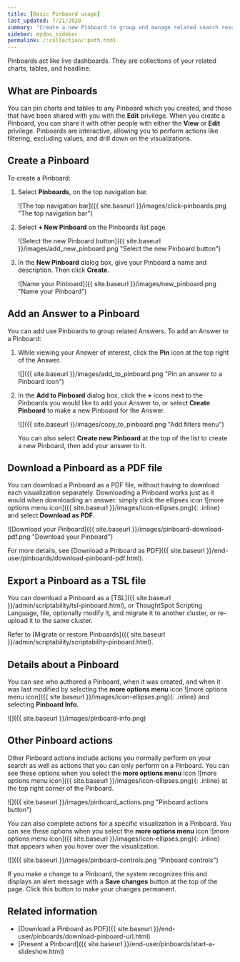 ```yaml
---
title: [Basic Pinboard usage]
last_updated: 7/21/2020
summary: "Create a new Pinboard to group and manage related search results. Pinboards are the ThoughtSpot term for a dashboard."
sidebar: mydoc_sidebar
permalink: /:collection/:path.html
---
```

Pinboards act like live dashboards. They are collections of your related charts, tables, and headline.

## What are Pinboards

You can pin charts and tables to any Pinboard which you created, and those that have been shared with you with the **Edit** privilege. When you create a Pinboard, you can share it with other people with either the **View** or **Edit** privilege. Pinboards are interactive, allowing you to perform actions like filtering, excluding values, and drill down on the visualizations.


## Create a Pinboard

To create a Pinboard:

1. Select **Pinboards**, on the top navigation bar.

     ![The top navigation bar]({{ site.baseurl }}/images/click-pinboards.png "The top navigation bar")

2. Select **+ New Pinboard** on the Pinboards list page.

     ![Select the new Pinboard button]({{ site.baseurl }}/images/add_new_pinboard.png "Select the new Pinboard button")

3. In the **New Pinboard** dialog box, give your Pinboard a name and description. Then click **Create**.

     ![Name your Pinboard]({{ site.baseurl }}/images/new_pinboard.png "Name your Pinboard")

## Add an Answer to a Pinboard

You can add use Pinboards to group related Answers. To add
an Answer to a Pinboard:

1. While viewing your Answer of interest, click the **Pin** icon at the top right of the Answer.

    ![]({{ site.baseurl }}/images/add_to_pinboard.png "Pin an answer to a Pinboard icon")

2. In the **Add to Pinboard** dialog box, click the **+** icons next to the Pinboards you would like to add your Answer to, or select **Create Pinboard** to make a new Pinboard for the Answer.

    ![]({{ site.baseurl }}/images/copy_to_pinboard.png "Add filters menu")

   You can also select **Create new Pinboard** at the top of the list to create a new Pinboard, then add your answer to it.


## Download a Pinboard as a PDF file

You can download a Pinboard as a PDF file, without having to download each visualization separately. Downloading a Pinboard works just as it would when
downloading an answer: simply click the ellipses icon ![more options menu icon]({{ site.baseurl }}/images/icon-ellipses.png){: .inline} and select **Download as PDF**.

![Download your Pinboard]({{ site.baseurl }}/images/pinboard-download-pdf.png "Download your Pinboard")

For more details, see [Download a Pinboard as PDF]({{ site.baseurl }}/end-user/pinboards/download-pinboard-pdf.html).

## Export a Pinboard as a TSL file

You can download a Pinboard as a [TSL]({{ site.baseurl }}/admin/scriptability/tsl-pinboard.html), or ThoughtSpot Scripting Language, file, optionally modify it, and migrate it to another cluster, or re-upload it to the same cluster.

Refer to [Migrate or restore Pinboards]({{ site.baseurl }}/admin/scriptability/scriptability-pinboard.html).

## Details about a Pinboard

You can see who authored a Pinboard, when it was created, and when it was last
modified by selecting the **more options menu** icon ![more options menu icon]({{ site.baseurl }}/images/icon-ellipses.png){: .inline} and selecting **Pinboard Info**.

![]({{ site.baseurl }}/images/pinboard-info.png)


## Other Pinboard actions

Other Pinboard actions include actions you normally perform on your search as
well as actions that you can only perform on a Pinboard. You can see these options when you select the **more options menu** icon ![more options menu icon]({{ site.baseurl }}/images/icon-ellipses.png){: .inline} at the top right corner of the Pinboard.

![]({{ site.baseurl }}/images/pinboard_actions.png "Pinboard actions button")

You can also complete actions for a specific visualization in a Pinboard. You can see these options when you select the **more options menu** icon ![more options menu icon]({{ site.baseurl }}/images/icon-ellipses.png){: .inline} that appears when you hover over the visualization.

![]({{ site.baseurl }}/images/pinboard-controls.png "Pinboard controls")

If you make a change to a Pinboard, the system recognizes this and displays an alert message with a **Save
changes** button at the top of the page. Click this button to make your changes permanent.

## Related information

* [Download a Pinboard as PDF]({{ site.baseurl }}/end-user/pinboards/download-pinboard-url.html)
* [Present a Pinboard]({{ site.baseurl }}/end-user/pinboards/start-a-slideshow.html)
